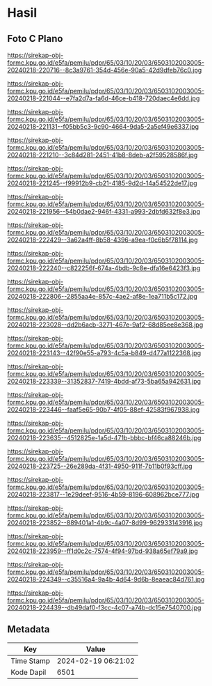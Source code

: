 # Hasil

## Foto C Plano

https://sirekap-obj-formc.kpu.go.id/e5fa/pemilu/pdpr/65/03/10/20/03/6503102003005-20240218-220716--8c3a9761-354d-456e-90a5-42d9dfeb76c0.jpg

https://sirekap-obj-formc.kpu.go.id/e5fa/pemilu/pdpr/65/03/10/20/03/6503102003005-20240218-221044--e7fa2d7a-fa6d-46ce-b418-720daec4e6dd.jpg

https://sirekap-obj-formc.kpu.go.id/e5fa/pemilu/pdpr/65/03/10/20/03/6503102003005-20240218-221131--f05bb5c3-9c90-4664-9da5-2a5ef49e6337.jpg

https://sirekap-obj-formc.kpu.go.id/e5fa/pemilu/pdpr/65/03/10/20/03/6503102003005-20240218-221210--3c84d281-2451-41b8-8deb-a2f59528586f.jpg

https://sirekap-obj-formc.kpu.go.id/e5fa/pemilu/pdpr/65/03/10/20/03/6503102003005-20240218-221245--f99912b9-cb21-4185-9d2d-14a54522de17.jpg

https://sirekap-obj-formc.kpu.go.id/e5fa/pemilu/pdpr/65/03/10/20/03/6503102003005-20240218-221956--54b0dae2-946f-4331-a993-2dbfd632f8e3.jpg

https://sirekap-obj-formc.kpu.go.id/e5fa/pemilu/pdpr/65/03/10/20/03/6503102003005-20240218-222429--3a62a4ff-8b58-4396-a9ea-f0c6b5f78114.jpg

https://sirekap-obj-formc.kpu.go.id/e5fa/pemilu/pdpr/65/03/10/20/03/6503102003005-20240218-222240--c822256f-674a-4bdb-9c8e-dfa16e6423f3.jpg

https://sirekap-obj-formc.kpu.go.id/e5fa/pemilu/pdpr/65/03/10/20/03/6503102003005-20240218-222806--2855aa4e-857c-4ae2-af8e-1ea711b5c172.jpg

https://sirekap-obj-formc.kpu.go.id/e5fa/pemilu/pdpr/65/03/10/20/03/6503102003005-20240218-223028--dd2b6acb-3271-467e-9af2-68d85ee8e368.jpg

https://sirekap-obj-formc.kpu.go.id/e5fa/pemilu/pdpr/65/03/10/20/03/6503102003005-20240218-223143--42f90e55-a793-4c5a-b849-d477a1122368.jpg

https://sirekap-obj-formc.kpu.go.id/e5fa/pemilu/pdpr/65/03/10/20/03/6503102003005-20240218-223339--31352837-7419-4bdd-af73-5ba65a942631.jpg

https://sirekap-obj-formc.kpu.go.id/e5fa/pemilu/pdpr/65/03/10/20/03/6503102003005-20240218-223446--faaf5e65-90b7-4f05-88ef-42583f967938.jpg

https://sirekap-obj-formc.kpu.go.id/e5fa/pemilu/pdpr/65/03/10/20/03/6503102003005-20240218-223635--4512825e-1a5d-471b-bbbc-bf46ca88246b.jpg

https://sirekap-obj-formc.kpu.go.id/e5fa/pemilu/pdpr/65/03/10/20/03/6503102003005-20240218-223725--26e289da-4f31-4950-911f-7b11b0f93cff.jpg

https://sirekap-obj-formc.kpu.go.id/e5fa/pemilu/pdpr/65/03/10/20/03/6503102003005-20240218-223817--1e29deef-9516-4b59-8196-608962bce777.jpg

https://sirekap-obj-formc.kpu.go.id/e5fa/pemilu/pdpr/65/03/10/20/03/6503102003005-20240218-223852--889401a1-4b9c-4a07-8d99-962933143916.jpg

https://sirekap-obj-formc.kpu.go.id/e5fa/pemilu/pdpr/65/03/10/20/03/6503102003005-20240218-223959--ff1d0c2c-7574-4f94-97bd-938a65ef79a9.jpg

https://sirekap-obj-formc.kpu.go.id/e5fa/pemilu/pdpr/65/03/10/20/03/6503102003005-20240218-224349--c35516a4-9a4b-4d64-9d6b-8eaeac84d761.jpg

https://sirekap-obj-formc.kpu.go.id/e5fa/pemilu/pdpr/65/03/10/20/03/6503102003005-20240218-224439--db49daf0-f3cc-4c07-a74b-dc15e7540700.jpg


## Metadata

| Key        | Value               |
| ---------- | ------------------- |
| Time Stamp | 2024-02-19 06:21:02 |
| Kode Dapil | 6501                |



